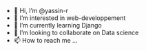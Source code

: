 - 👋 Hi, I’m @yassin-r
- 👀 I’m interested in web-developpement
- 🌱 I’m currently learning Django
- 💞️ I’m looking to collaborate on Data science
- 📫 How to reach me ...

<!---
yassin-r/yassin-r is a ✨ special ✨ repository because its `README.md` (this file) appears on your GitHub profile.
You can click the Preview link to take a look at your changes.
--->
